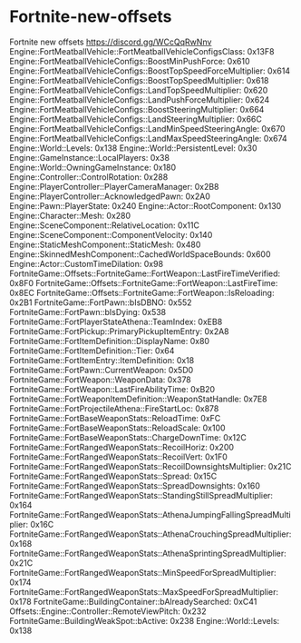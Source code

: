# Fortnite-new-offsets
Fortnite new offsets https://discord.gg/WCcQqRwNnv
Engine::FortMeatballVehicle::FortMeatballVehicleConfigsClass: 0x13F8
Engine::FortMeatballVehicleConfigs::BoostMinPushForce: 0x610
Engine::FortMeatballVehicleConfigs::BoostTopSpeedForceMultiplier: 0x614
Engine::FortMeatballVehicleConfigs::BoostTopSpeedMultiplier: 0x618
Engine::FortMeatballVehicleConfigs::LandTopSpeedMultiplier: 0x620
Engine::FortMeatballVehicleConfigs::LandPushForceMultiplier: 0x624
Engine::FortMeatballVehicleConfigs::BoostSteeringMultiplier: 0x664
Engine::FortMeatballVehicleConfigs::LandSteeringMultiplier: 0x66C
Engine::FortMeatballVehicleConfigs::LandMinSpeedSteeringAngle: 0x670
Engine::FortMeatballVehicleConfigs::LandMaxSpeedSteeringAngle: 0x674
Engine::World::Levels: 0x138
Engine::World::PersistentLevel: 0x30
Engine::GameInstance::LocalPlayers: 0x38
Engine::World::OwningGameInstance: 0x180
Engine::Controller::ControlRotation: 0x288
Engine::PlayerController::PlayerCameraManager: 0x2B8
Engine::PlayerController::AcknowledgedPawn: 0x2A0
Engine::Pawn::PlayerState: 0x240
Engine::Actor::RootComponent: 0x130
Engine::Character::Mesh: 0x280
Engine::SceneComponent::RelativeLocation: 0x11C
Engine::SceneComponent::ComponentVelocity: 0x140
Engine::StaticMeshComponent::StaticMesh: 0x480
Engine::SkinnedMeshComponent::CachedWorldSpaceBounds: 0x600
Engine::Actor::CustomTimeDilation: 0x98
FortniteGame::Offsets::FortniteGame::FortWeapon::LastFireTimeVerified: 0x8F0
FortniteGame::Offsets::FortniteGame::FortWeapon::LastFireTime: 0x8EC
FortniteGame::Offsets::FortniteGame::FortWeapon::IsReloading: 0x2B1
FortniteGame::FortPawn::bIsDBNO: 0x552
FortniteGame::FortPawn::bIsDying: 0x538
FortniteGame::FortPlayerStateAthena::TeamIndex: 0xEB8
FortniteGame::FortPickup::PrimaryPickupItemEntry: 0x2A8
FortniteGame::FortItemDefinition::DisplayName: 0x80
FortniteGame::FortItemDefinition::Tier: 0x64
FortniteGame::FortItemEntry::ItemDefinition: 0x18
FortniteGame::FortPawn::CurrentWeapon: 0x5D0
FortniteGame::FortWeapon::WeaponData: 0x378
FortniteGame::FortWeapon::LastFireAbilityTime: 0xB20
FortniteGame::FortWeaponItemDefinition::WeaponStatHandle: 0x7E8
FortniteGame::FortProjectileAthena::FireStartLoc: 0x878
FortniteGame::FortBaseWeaponStats::ReloadTime: 0xFC
FortniteGame::FortBaseWeaponStats::ReloadScale: 0x100
FortniteGame::FortBaseWeaponStats::ChargeDownTime: 0x12C
FortniteGame::FortRangedWeaponStats::RecoilHoriz: 0x200
FortniteGame::FortRangedWeaponStats::RecoilVert: 0x1F0
FortniteGame::FortRangedWeaponStats::RecoilDownsightsMultiplier: 0x21C
FortniteGame::FortRangedWeaponStats::Spread: 0x15C
FortniteGame::FortRangedWeaponStats::SpreadDownsights: 0x160
FortniteGame::FortRangedWeaponStats::StandingStillSpreadMultiplier: 0x164
FortniteGame::FortRangedWeaponStats::AthenaJumpingFallingSpreadMultiplier: 0x16C
FortniteGame::FortRangedWeaponStats::AthenaCrouchingSpreadMultiplier: 0x168
FortniteGame::FortRangedWeaponStats::AthenaSprintingSpreadMultiplier: 0x21C
FortniteGame::FortRangedWeaponStats::MinSpeedForSpreadMultiplier: 0x174
FortniteGame::FortRangedWeaponStats::MaxSpeedForSpreadMultiplier: 0x178
FortniteGame::BuildingContainer::bAlreadySearched: 0xC41
Offsets::Engine::Controller::RemoteViewPitch: 0x232
FortniteGame::BuildingWeakSpot::bActive: 0x238
Engine::World::Levels: 0x138
